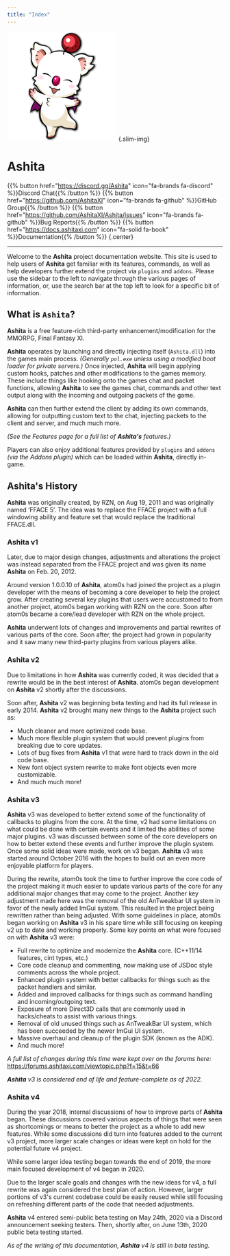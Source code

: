 ```yaml
---
title: "Index"
---
```


![ashita](./images/ashita.png?width=64px)
{.slim-img}

# Ashita

{{% button href="https://discord.gg/Ashita" icon="fa-brands fa-discord" %}}Discord Chat{{% /button %}}
{{% button href="https://github.com/AshitaXI" icon="fa-brands fa-github" %}}GitHub Group{{% /button %}}
{{% button href="https://github.com/AshitaXI/Ashita/issues" icon="fa-brands fa-github" %}}Bug Reports{{% /button %}}
{{% button href="https://docs.ashitaxi.com" icon="fa-solid fa-book" %}}Documentation{{% /button %}}
{.center}

---

Welcome to the **Ashita** project documentation website. This site is used to help users of **Ashita** get familiar with its features, commands, as well as help developers further extend the project via `plugins` and `addons`. Please use the sidebar to the left to navigate through the various pages of information, or, use the search bar at the top left to look for a specific bit of information.

## What is `Ashita`?

**Ashita** is a free feature-rich third-party enhancement/modification for the MMORPG, Final Fantasy XI.

**Ashita** operates by launching and directly injecting itself (`Ashita.dll`) into the games main process. _(Generally `pol.exe` unless using a modified boot loader for private servers.)_ Once injected, **Ashita** will begin applying custom hooks, patches and other modifications to the games memory. These include things like hooking onto the games chat and packet functions, allowing **Ashita** to see the games chat, commands and other text output along with the incoming and outgoing packets of the game.

**Ashita** can then further extend the client by adding its own commands, allowing for outputting custom text to the chat, injecting packets to the client and server, and much much more.

_(See the Features page for a full list of **Ashita's** features.)_

Players can also enjoy additional features provided by `plugins` and `addons` _(via the Addons plugin)_ which can be loaded within **Ashita**, directly in-game.

## Ashita's History

**Ashita** was originally created, by RZN, on Aug 19, 2011 and was originally named ‘FFACE 5’. The idea was to replace the FFACE project with a full windowing ability and feature set that would replace the traditional FFACE.dll.

### Ashita v1

Later, due to major design changes, adjustments and alterations the project was instead separated from the FFACE project and was given its name **Ashita** on Feb. 20, 2012.

Around version 1.0.0.10 of **Ashita**, atom0s had joined the project as a plugin developer with the means of becoming a core developer to help the project grow. After creating several key plugins that users were accustomed to from another project, atom0s began working with RZN on the core. Soon after atom0s became a core/lead developer with RZN on the whole project.

**Ashita** underwent lots of changes and improvements and partial rewrites of various parts of the core. Soon after, the project had grown in popularity and it saw many new third-party plugins from various players alike.

### Ashita v2

Due to limitations in how **Ashita** was currently coded, it was decided that a rewrite would be in the best interest of **Ashita**. atom0s began development on **Ashita** v2 shortly after the discussions.

Soon after, **Ashita** v2 was beginning beta testing and had its full release in early 2014. **Ashita** v2 brought many new things to the **Ashita** project such as:

  * Much cleaner and more optimized code base.
  * Much more flexible plugin system that would prevent plugins from breaking due to core updates.
  * Lots of bug fixes from **Ashita** v1 that were hard to track down in the old code base.
  * New font object system rewrite to make font objects even more customizable.
  * And much much more!

### Ashita v3

**Ashita** v3 was developed to better extend some of the functionality of callbacks to plugins from the core. At the time, v2 had some limitations on what could be done with certain events and it limited the abilities of some major plugins. v3 was discussed between some of the core developers on how to better extend these events and further improve the plugin system. Once some solid ideas were made, work on v3 began. **Ashita** v3 was started around October 2016 with the hopes to build out an even more enjoyable platform for players.

During the rewrite, atom0s took the time to further improve the core code of the project making it much easier to update various parts of the core for any additional major changes that may come to the project. Another key adjustment made here was the removal of the old AnTweakbar UI system in favor of the newly added ImGui system. This resulted in the project being rewritten rather than being adjusted. With some guidelines in place, atom0s began working on **Ashita** v3 in his spare time while still focusing on keeping v2 up to date and working properly. Some key points on what were focused on with **Ashita** v3 were:

  * Full rewrite to optimize and modernize the **Ashita** core. (C++11/14 features, cint types, etc.)
  * Core code cleanup and commenting, now making use of JSDoc style comments across the whole project.
  * Enhanced plugin system with better callbacks for things such as the packet handlers and similar.
  * Added and improved callbacks for things such as command handling and incoming/outgoing text.
  * Exposure of more Direct3D calls that are commonly used in hacks/cheats to assist with various things.
  * Removal of old unused things such as AnTweakBar UI system, which has been succeeded by the newer ImGui UI system.
  * Massive overhaul and cleanup of the plugin SDK (known as the ADK).
  * And much more!

_A full list of changes during this time were kept over on the forums here:_
https://forums.ashitaxi.com/viewtopic.php?f=15&t=66

_**Ashita** v3 is considered end of life and feature-complete as of 2022._

### Ashita v4

During the year 2018, internal discussions of how to improve parts of **Ashita** began. These discussions covered various aspects of things that were seen as shortcomings or means to better the project as a whole to add new features. While some discussions did turn into features added to the current v3 project, more larger scale changes or ideas were kept on hold for the potential future v4 project.

While some larger idea testing began towards the end of 2019, the more main focused development of v4 began in 2020.

Due to the larger scale goals and changes with the new ideas for v4, a full rewrite was again considered the best plan of action. However, larger portions of v3's current codebase could be easily reused while still focusing on refreshing different parts of the code that needed adjustments.

**Ashita** v4 entered semi-public beta testing on May 24th, 2020 via a Discord announcement seeking testers. Then, shortly after, on June 13th, 2020 public beta testing started.

_As of the writing of this documentation, **Ashita** v4 is still in beta testing._
